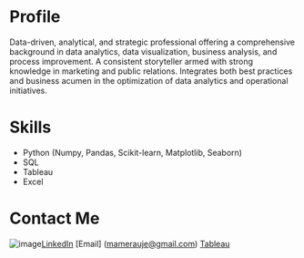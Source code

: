 # Profile

Data-driven, analytical, and strategic professional offering a comprehensive background in data analytics, data visualization, business analysis, and process improvement. A consistent storyteller armed with strong knowledge in marketing and public relations. Integrates both best practices and business acumen in the optimization of data analytics and operational initiatives.

# Skills
- Python (Numpy, Pandas, Scikit-learn, Matplotlib, Seaborn)
- SQL
- Tableau
- Excel

# Contact Me

![image](https://user-images.githubusercontent.com/87443157/146433116-6c5b1484-7e29-4f5c-be08-08a73bb42323.png)[LinkedIn](https://www.linkedin.com/in/martamerauje/)
[Email] (mamerauje@gmail.com)
[Tableau](https://public.tableau.com/app/profile/marta.merauje#!/)
